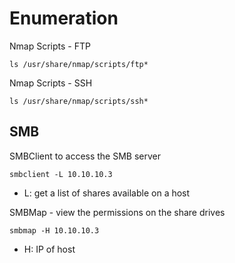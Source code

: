 # Enumeration

Nmap Scripts - FTP
```
ls /usr/share/nmap/scripts/ftp*
```

Nmap Scripts - SSH
```
ls /usr/share/nmap/scripts/ssh*
```

## SMB

SMBClient to access the SMB server
```
smbclient -L 10.10.10.3
```
- L: get a list of shares available on a host

SMBMap - view the permissions on the share drives
```
smbmap -H 10.10.10.3
```
- H: IP of host
